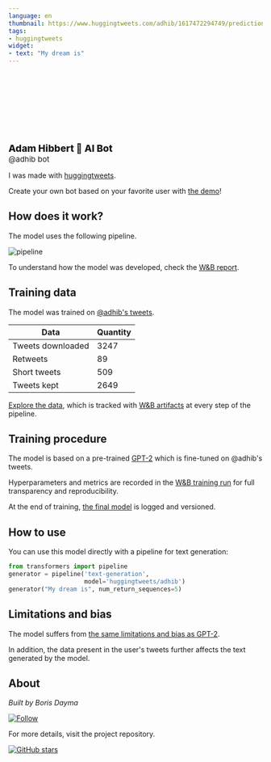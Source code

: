 ```yaml
---
language: en
thumbnail: https://www.huggingtweets.com/adhib/1617472294749/predictions.png
tags:
- huggingtweets
widget:
- text: "My dream is"
---
```


<div>
<div style="width: 132px; height:132px; border-radius: 50%; background-size: cover; background-image: url('https://pbs.twimg.com/profile_images/1259773709210079234/zy8BML5a_400x400.jpg')">
</div>
<div style="margin-top: 8px; font-size: 19px; font-weight: 800">Adam Hibbert 🤖 AI Bot </div>
<div style="font-size: 15px">@adhib bot</div>
</div>

I was made with [huggingtweets](https://github.com/borisdayma/huggingtweets).

Create your own bot based on your favorite user with [the demo](https://colab.research.google.com/github/borisdayma/huggingtweets/blob/master/huggingtweets-demo.ipynb)!

## How does it work?

The model uses the following pipeline.

![pipeline](https://github.com/borisdayma/huggingtweets/blob/master/img/pipeline.png?raw=true)

To understand how the model was developed, check the [W&B report](https://wandb.ai/wandb/huggingtweets/reports/HuggingTweets-Train-a-Model-to-Generate-Tweets--VmlldzoxMTY5MjI).

## Training data

The model was trained on [@adhib's tweets](https://twitter.com/adhib).

| Data | Quantity |
| --- | --- |
| Tweets downloaded | 3247 |
| Retweets | 89 |
| Short tweets | 509 |
| Tweets kept | 2649 |

[Explore the data](https://wandb.ai/wandb/huggingtweets/runs/3vmd854v/artifacts), which is tracked with [W&B artifacts](https://docs.wandb.com/artifacts) at every step of the pipeline.

## Training procedure

The model is based on a pre-trained [GPT-2](https://huggingface.co/gpt2) which is fine-tuned on @adhib's tweets.

Hyperparameters and metrics are recorded in the [W&B training run](https://wandb.ai/wandb/huggingtweets/runs/okvjl3od) for full transparency and reproducibility.

At the end of training, [the final model](https://wandb.ai/wandb/huggingtweets/runs/okvjl3od/artifacts) is logged and versioned.

## How to use

You can use this model directly with a pipeline for text generation:

```python
from transformers import pipeline
generator = pipeline('text-generation',
                     model='huggingtweets/adhib')
generator("My dream is", num_return_sequences=5)
```

## Limitations and bias

The model suffers from [the same limitations and bias as GPT-2](https://huggingface.co/gpt2#limitations-and-bias).

In addition, the data present in the user's tweets further affects the text generated by the model.

## About

*Built by Boris Dayma*

[![Follow](https://img.shields.io/twitter/follow/borisdayma?style=social)](https://twitter.com/intent/follow?screen_name=borisdayma)

For more details, visit the project repository.

[![GitHub stars](https://img.shields.io/github/stars/borisdayma/huggingtweets?style=social)](https://github.com/borisdayma/huggingtweets)
